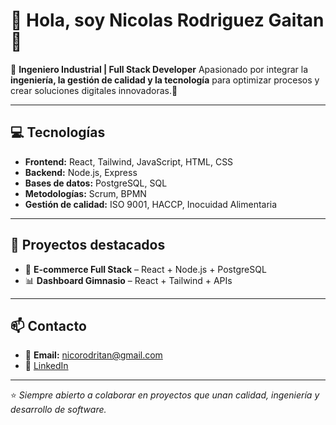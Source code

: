 # 👋 Hola, soy Nicolas Rodriguez Gaitan  👋

🚀 **Ingeniero Industrial | Full Stack Developer**
Apasionado por integrar la **ingeniería, la gestión de calidad y la tecnología** para optimizar procesos y crear soluciones digitales innovadoras.🚀

---

## 💻 Tecnologías
- **Frontend:** React, Tailwind, JavaScript, HTML, CSS  
- **Backend:** Node.js, Express  
- **Bases de datos:** PostgreSQL, SQL  
- **Metodologías:** Scrum, BPMN  
- **Gestión de calidad:** ISO 9001, HACCP, Inocuidad Alimentaria  

---

## 📌 Proyectos destacados
- 🛒 **E-commerce Full Stack** – React + Node.js + PostgreSQL  
- 📊 **Dashboard Gimnasio** – React + Tailwind + APIs  

---

## 📫 Contacto
- 📧 **Email:** [nicorodritan@gmail.com](mailto:nicorodritan@gmail.com)  
- 💼 [LinkedIn](https://www.linkedin.com/in/nicolas-rodriguez-gaitan-7121bb278/)  

---

⭐️ *Siempre abierto a colaborar en proyectos que unan calidad, ingeniería y desarrollo de software.*  
